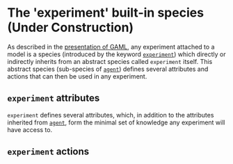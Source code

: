 
# The 'experiment' built-in species (Under Construction)



As described in the [presentation of GAML](G__KeyConcepts), any experiment attached to a model is a species (introduced by the keyword [`experiment`](G__ExperimentSpecies)) which directly or indirectly inherits from an abstract species called `experiment` itself. This abstract species (sub-species of [`agent`](G__AgentBuiltInSpecies)) defines several attributes and actions that can then be used in any experiment.






## `experiment` attributes
`experiment` defines several attributes, which, in addition to the attributes inherited from [`agent`](G__AgentBuiltInSpecies), form the minimal set of knowledge any experiment will have access to.
 


## `experiment` actions